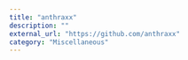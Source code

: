 ```yaml
---
title: "anthraxx"
description: ""
external_url: "https://github.com/anthraxx"
category: "Miscellaneous"
---
```

